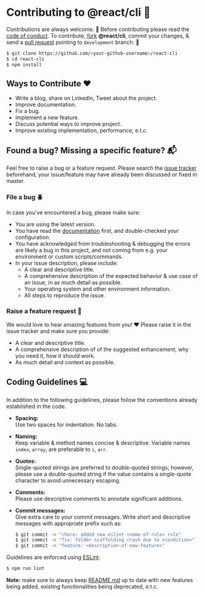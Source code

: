# Contributing to @react/cli :tada:

Contributions are always welcome. :partying_face: Before contributing please read the [code of conduct](https://github.com/vinaysharma14/react-cli/blob/master/CODE_OF_CONDUCT.md). To contribute, [fork](https://docs.github.com/en/free-pro-team@latest/github/getting-started-with-github/fork-a-repo) **@react/cli**, commit your changes, & send a [pull request](https://docs.github.com/en/free-pro-team@latest/github/collaborating-with-issues-and-pull-requests/about-pull-requests) pointing to `development` branch. :balloon:

```bash
$ git clone https://github.com/<your-github-username>/react-cli
$ cd react-cli
$ npm install
```

## Ways to Contribute :heart:

- Write a blog, share on LinkedIn, Tweet about the project.
- Improve documentation.
- Fix a bug.
- Implement a new feature.
- Discuss potential ways to improve project.
- Improve existing implementation, performance, e.t.c.

## Found a bug? Missing a specific feature? :mailbox_with_mail:

Feel free to raise a bug or a feature request. Please search the [issue tracker](https://github.com/vinaysharma14/react-cli/issues) beforehand, your issue/feature may have already been discussed or fixed in master.

### File a bug :beetle:

In case you've encountered a bug, please make sure:

- You are using the latest version.
- You have read the [documentation](https://github.com/vinaysharma14/react-cli/blob/master/README.md) first, and double-checked your configuration.
- You have acknowledged from troubleshooting & debugging the errors are likely a bug in this project, and not coming from e.g. your environment or custom scripts/commands.
- In your issue description, please include:
  - A clear and descriptive title.
  - A comprehensive description of the expected behavior & use case of an issue, in as much detail as possible.
  - Your operating system and other environment information.
  - All steps to reproduce the issue.

### Raise a feature request :gift:

We would love to hear amazing features from you! :heart: Please raise it in the issue tracker and make sure you provide:

- A clear and descriptive title.
- A comprehensive description of of the suggested enhancement, why you need it, how it should work.
- As much detail and context as possible.

## Coding Guidelines :computer:

In addition to the following guidelines, please follow the conventions already established in the code.

- **Spacing:**<br>
  Use two spaces for indentation. No tabs.
- **Naming:**<br>
  Keep variable & method names concise & descriptive.
  Variable names `index`, `array`, are preferable to `i`, `arr`.
- **Quotes:**<br>
  Single-quoted strings are preferred to double-quoted strings; however, please use a double-quoted string if the value contains a single-quote character to avoid unnecessary escaping.
- **Comments:**<br>
  Please use descriptive comments to annotate significant additions.
- **Commit messages:**<br>
  Give extra care to your commit messages. Write short and descriptive messages with appropriate prefix such as:

  ```bash
  $ git commit -m "chore: added new eslint <name-of-rule> rule"
  $ git commit -m "fix: folder scaffolding crash due to <condition>"
  $ git commit -m "feature: <description-of-new-feature>"
  ```

Guidelines are enforced using [ESLint](https://eslint.org/):

```bash
$ npm run lint
```

**Note:** make sure to always keep [README.md](https://github.com/vinaysharma14/react-cli/blob/master/README.md) up to date with new features being added, existing functionalities being deprecated, e.t.c.
